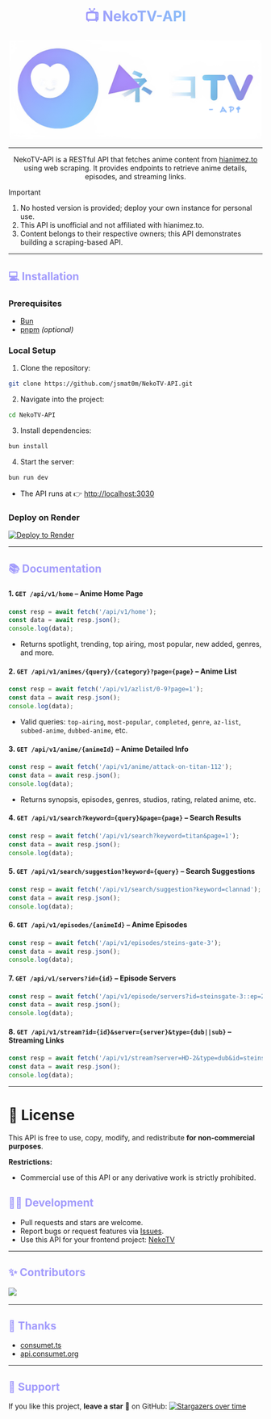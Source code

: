<!-- Title with gradient -->
<h1 align="center">
  <span style="background: linear-gradient(90deg, #a29bfc, #89bcf8); -webkit-background-clip: text; color: transparent;">
    📺 NekoTV-API
  </span>
</h1>

<p align="center">
  <img src="./apilogo.png" alt="NekoTV Logo" width="500"/>
</p>

---

<p align="center">
  NekoTV-API is a RESTful API that fetches anime content from <a href="https://hianimez.to" target="_blank">hianimez.to</a> using web scraping.  
  It provides endpoints to retrieve anime details, episodes, and streaming links.
</p>

> [!IMPORTANT]
> 1. No hosted version is provided; deploy your own instance for personal use.  
> 2. This API is unofficial and not affiliated with hianimez.to.  
> 3. Content belongs to their respective owners; this API demonstrates building a scraping-based API.

---

<h2 style="color:#a29bfc;">💻 Installation</h2>

### Prerequisites
- [Bun](https://bun.sh/docs/installation)  
- [pnpm](https://pnpm.io/) *(optional)*  

### Local Setup
1. Clone the repository:
```bash
git clone https://github.com/jsmat0m/NekoTV-API.git
```

2. Navigate into the project:
```bash
cd NekoTV-API
```

3. Install dependencies:
```bash
bun install
```

4. Start the server:
```bash
bun run dev
```

- The API runs at 👉 [http://localhost:3030](http://localhost:3030)

### Deploy on Render
[![Deploy to Render](https://render.com/images/deploy-to-render-button.svg)](https://render.com/deploy?repo=https://github.com/jsmat0m/NekoTV-API)

---

<h2 style="color:#a29bfc;">📚 Documentation</h2>

#### 1. `GET /api/v1/home` – Anime Home Page
```javascript
const resp = await fetch('/api/v1/home');
const data = await resp.json();
console.log(data);
```
- Returns spotlight, trending, top airing, most popular, new added, genres, and more.

#### 2. `GET /api/v1/animes/{query}/{category}?page={page}` – Anime List
```javascript
const resp = await fetch('/api/v1/azlist/0-9?page=1');
const data = await resp.json();
console.log(data);
```
- Valid queries: `top-airing`, `most-popular`, `completed`, `genre`, `az-list`, `subbed-anime`, `dubbed-anime`, etc.

#### 3. `GET /api/v1/anime/{animeId}` – Anime Detailed Info
```javascript
const resp = await fetch('/api/v1/anime/attack-on-titan-112');
const data = await resp.json();
console.log(data);
```
- Returns synopsis, episodes, genres, studios, rating, related anime, etc.

#### 4. `GET /api/v1/search?keyword={query}&page={page}` – Search Results
```javascript
const resp = await fetch('/api/v1/search?keyword=titan&page=1');
const data = await resp.json();
console.log(data);
```

#### 5. `GET /api/v1/search/suggestion?keyword={query}` – Search Suggestions
```javascript
const resp = await fetch('/api/v1/search/suggestion?keyword=clannad');
const data = await resp.json();
console.log(data);
```

#### 6. `GET /api/v1/episodes/{animeId}` – Anime Episodes
```javascript
const resp = await fetch('/api/v1/episodes/steins-gate-3');
const data = await resp.json();
console.log(data);
```

#### 7. `GET /api/v1/servers?id={id}` – Episode Servers
```javascript
const resp = await fetch('/api/v1/episode/servers?id=steinsgate-3::ep=213');
const data = await resp.json();
console.log(data);
```

#### 8. `GET /api/v1/stream?id={id}&server={server}&type={dub||sub}` – Streaming Links
```javascript
const resp = await fetch('/api/v1/stream?server=HD-2&type=dub&id=steinsgate-3::ep=214');
const data = await resp.json();
console.log(data);
```

---

# 🐾 License

This API is free to use, copy, modify, and redistribute **for non-commercial purposes**.  

**Restrictions:**  
- Commercial use of this API or any derivative work is strictly prohibited.  


<h2 style="color:#a29bfc;">👨‍💻 Development</h2>

- Pull requests and stars are welcome.  
- Report bugs or request features via [Issues](https://github.com/jsmat0m/NekoTV-API/issues).  
- Use this API for your frontend project: [NekoTV](https://github.com/jsmat0m/NekoTV)

---

<h2 style="color:#a29bfc;">✨ Contributors</h2>

[![](https://contrib.rocks/image?repo=jsmat0m/NekoTV-API)](https://github.com/jsmat0m/NekoTV-API/graphs/contributors)

---

<h2 style="color:#a29bfc;">🤝 Thanks</h2>

- [consumet.ts](https://github.com/consumet/consumet.ts)  
- [api.consumet.org](https://github.com/consumet/api.consumet.org)

---

<h2 style="color:#a29bfc;">🙌 Support</h2>

If you like this project, **leave a star** 🌟 on GitHub:
[![Stargazers over time](https://starchart.cc/jsmat0m/NekoTV-API.svg?variant=adaptive)](https://starchart.cc/jsmat0m/NekoTV-API)
